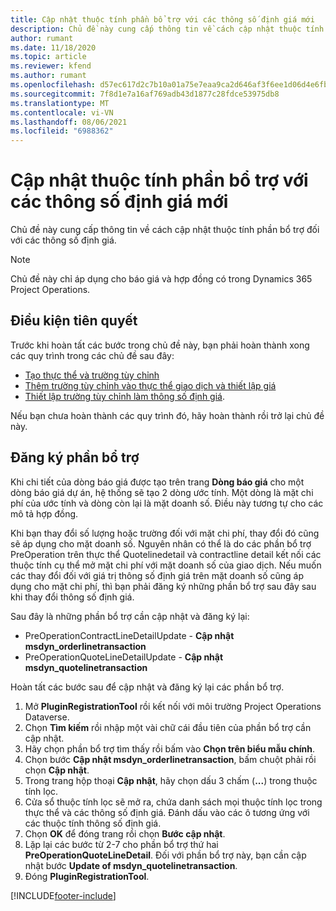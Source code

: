 ```yaml
---
title: Cập nhật thuộc tính phần bổ trợ với các thông số định giá mới
description: Chủ đề này cung cấp thông tin về cách cập nhật thuộc tính phần bổ trợ đối với các thông số định giá.
author: rumant
ms.date: 11/18/2020
ms.topic: article
ms.reviewer: kfend
ms.author: rumant
ms.openlocfilehash: d57ec617d2c7b10a01a75e7eaa9ca2d646af3f6ee1d06d4e6fb228fc0533da27
ms.sourcegitcommit: 7f8d1e7a16af769adb43d1877c28fdce53975db8
ms.translationtype: MT
ms.contentlocale: vi-VN
ms.lasthandoff: 08/06/2021
ms.locfileid: "6988362"
---
```

# <a name="update-plug-in-attributes-with-new-pricing-dimensions"></a>Cập nhật thuộc tính phần bổ trợ với các thông số định giá mới

Chủ đề này cung cấp thông tin về cách cập nhật thuộc tính phần bổ trợ đối với các thông số định giá.

> [!NOTE]
> Chủ đề này chỉ áp dụng cho báo giá và hợp đồng có trong Dynamics 365 Project Operations.

## <a name="prerequisites"></a>Điều kiện tiên quyết
Trước khi hoàn tất các bước trong chủ đề này, bạn phải hoàn thành xong các quy trình trong các chủ đề sau đây:

  - [Tạo thực thể và trường tùy chỉnh](create-custom-fields-entities-pricing-dimensions.md) 
  - [Thêm trường tùy chỉnh vào thực thể giao dịch và thiết lập giá ](add-custom-fields-price-setup-transactional-entities.md)
  - [Thiết lập trường tùy chỉnh làm thông số định giá](set-up-custom-fields-pricing-dimensions.md). 
  
Nếu bạn chưa hoàn thành các quy trình đó, hãy hoàn thành rồi trở lại chủ đề này.

## <a name="register-a-plug-in"></a>Đăng ký phần bổ trợ
Khi chi tiết của dòng báo giá được tạo trên trang **Dòng báo giá** cho một dòng báo giá dự án, hệ thống sẽ tạo 2 dòng ước tính. Một dòng là mặt chi phí của ước tính và dòng còn lại là mặt doanh số. Điều này tương tự cho các mô tả hợp đồng.

Khi bạn thay đổi số lượng hoặc trường đối với mặt chi phí, thay đổi đó cũng sẽ áp dụng cho mặt doanh số. Nguyên nhân có thể là do các phần bổ trợ PreOperation trên thực thể Quotelinedetail và contractline detail kết nối các thuộc tính cụ thể mở mặt chi phí với mặt doanh số của giao dịch. Nếu muốn các thay đổi đối với giá trị thông số định giá trên mặt doanh số cũng áp dụng cho mặt chi phí, thì bạn phải đăng ký những phần bổ trợ sau đây sau khi thay đổi thông số định giá.

Sau đây là những phần bổ trợ cần cập nhật và đăng ký lại:

- PreOperationContractLineDetailUpdate - **Cập nhật msdyn_orderlinetransaction**
- PreOperationQuoteLineDetailUpdate - **Cập nhật msdyn_quotelinetransaction**

Hoàn tất các bước sau để cập nhật và đăng ký lại các phần bổ trợ.

1. Mở **PluginRegistrationTool** rồi kết nối với môi trường Project Operations Dataverse.
2. Chọn **Tìm kiếm** rồi nhập một vài chữ cái đầu tiên của phần bổ trợ cần cập nhật.
3. Hãy chọn phần bổ trợ tìm thấy rồi bấm vào **Chọn trên biểu mẫu chính**.
4. Chọn bước **Cập nhật msdyn_orderlinetransaction**, bấm chuột phải rồi chọn **Cập nhật**.
5. Trong trang hộp thoại **Cập nhật**, hãy chọn dấu 3 chấm (**...**) trong thuộc tính lọc.
6. Cửa sổ thuộc tính lọc sẽ mở ra, chứa danh sách mọi thuộc tính lọc trong thực thể và các thông số định giá. Đánh dấu vào các ô tương ứng với các thuộc tính thông số định giá.
7. Chọn **OK** để đóng trang rồi chọn **Bước cập nhật**.
8. Lặp lại các bước từ 2-7 cho phần bổ trợ thứ hai **PreOperationQuoteLineDetail**. Đối với phần bổ trợ này, bạn cần cập nhật bước **Update of msdyn_quotelinetransaction**.
9. Đóng **PluginRegistrationTool**.


[!INCLUDE[footer-include](../includes/footer-banner.md)]